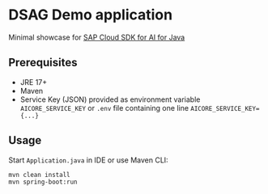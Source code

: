 # DSAG Demo application

Minimal showcase for [SAP Cloud SDK for AI for Java](https://github.com/SAP/ai-sdk-java)


## Prerequisites

* JRE 17+
* Maven
* Service Key (JSON) provided as environment variable `AICORE_SERVICE_KEY` or `.env` file containing one line `AICORE_SERVICE_KEY={...}`

## Usage


Start `Application.java` in IDE or use Maven CLI:

```
mvn clean install
mvn spring-boot:run
```
